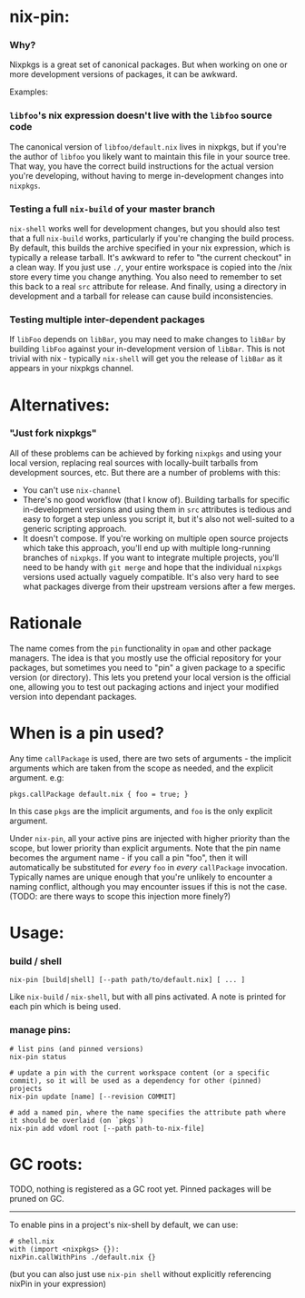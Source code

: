 # nix-pin:

### Why?

Nixpkgs is a great set of canonical packages. But when working on one or more development versions of packages, it can be awkward.

Examples:

### `libfoo`'s nix expression doesn't live with the `libfoo` source code

The canonical version of `libfoo/default.nix` lives in nixpkgs, but if you're the author of `libfoo` you likely want to maintain this file in your source tree. That way, you have the correct build instructions for the actual version you're developing, without having to merge in-development changes into `nixpkgs`.

### Testing a full `nix-build` of your master branch

`nix-shell` works well for development changes, but you should also test that a full `nix-build` works, particularly if you're changing the build process. By default, this builds the archive specified in your nix expression, which is typically a release tarball. It's awkward to refer to "the current checkout" in a clean way. If you just use `./`, your entire workspace is copied into the /nix store every time you change anything. You also need to remember to set this back to a real `src` attribute for release. And finally, using a directory in development and a tarball for release can cause build inconsistencies.

### Testing multiple inter-dependent packages

If `libFoo` depends on `libBar`, you may need to make changes to `libBar` by building `libFoo` against your in-development version of `libBar`. This is not trivial with nix - typically `nix-shell` will get you the release of `libBar` as it appears in your nixpkgs channel.

# Alternatives:

### "Just fork nixpkgs"

All of these problems can be achieved by forking `nixpkgs` and using your local version, replacing real sources with locally-built tarballs from development sources, etc. But there are a number of problems with this:

 - You can't use `nix-channel`
 - There's no good workflow (that I know of). Building tarballs for specific in-development versions and using them in `src` attributes is tedious and easy to forget a step unless you script it, but it's also not well-suited to a generic scripting approach.
 - It doesn't compose. If you're working on multiple open source projects which take this approach, you'll end up with multiple long-running branches of `nixpkgs`. If you want to integrate multiple projects, you'll need to be handy with `git merge` and hope that the individual `nixpkgs` versions used actually vaguely compatible. It's also very hard to see what packages diverge from their upstream versions after a few merges.

# Rationale

The name comes from the `pin` functionality in `opam` and other package managers. The idea is that you mostly use the official repository for your packages, but sometimes you need to "pin" a given package to a specific version (or directory). This lets you pretend your local version is the official one, allowing you to test out packaging actions and inject your modified version into dependant packages.

# When is a pin used?

Any time `callPackage` is used, there are two sets of arguments - the implicit arguments which are taken from the scope as needed, and the explicit argument. e.g:

```
pkgs.callPackage default.nix { foo = true; }
```

In this case `pkgs` are the implicit arguments, and `foo` is the only explicit argument.

Under `nix-pin`, all your active pins are injected with higher priority than the scope, but lower priority than explicit arguments. Note that the pin name becomes the argument name - if you call a pin "foo", then it will automatically be substituted for _every_ `foo` in _every_ `callPackage` invocation. Typically names are unique enough that you're unlikely to encounter a naming conflict, although you may encounter issues if this is not the case. (TODO: are there ways to scope this injection more finely?)

# Usage:

### build / shell

```
nix-pin [build|shell] [--path path/to/default.nix] [ ... ]
```

Like `nix-build` / `nix-shell`, but with all pins activated. A note is printed for each pin which is being used.

### manage pins:

```
# list pins (and pinned versions)
nix-pin status

# update a pin with the current workspace content (or a specific commit), so it will be used as a dependency for other (pinned) projects
nix-pin update [name] [--revision COMMIT]

# add a named pin, where the name specifies the attribute path where it should be overlaid (on `pkgs`)
nix-pin add vdoml root [--path path-to-nix-file]
```

# GC roots:

TODO, nothing is registered as a GC root yet. Pinned packages will be pruned on GC.

---

To enable pins in a project's nix-shell by default, we can use:

```
# shell.nix
with (import <nixpkgs> {}):
nixPin.callWithPins ./default.nix {}
```

(but you can also just use `nix-pin shell` without explicitly referencing nixPin in your expression)
